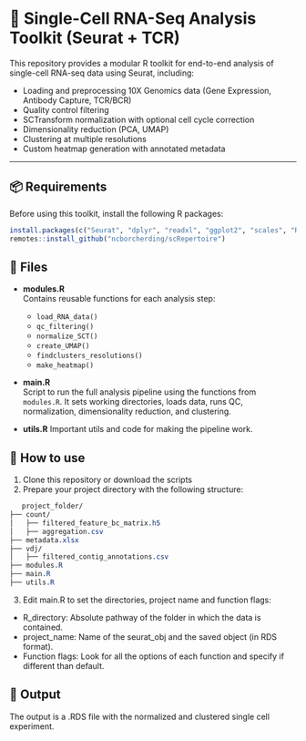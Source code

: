 # 🧬 Single-Cell RNA-Seq Analysis Toolkit (Seurat + TCR)

This repository provides a modular R toolkit for end-to-end analysis of single-cell RNA-seq data using Seurat, including:

- Loading and preprocessing 10X Genomics data (Gene Expression, Antibody Capture, TCR/BCR)
- Quality control filtering
- SCTransform normalization with optional cell cycle correction
- Dimensionality reduction (PCA, UMAP)
- Clustering at multiple resolutions
- Custom heatmap generation with annotated metadata

---

## 📦 Requirements

Before using this toolkit, install the following R packages:

```R
install.packages(c("Seurat", "dplyr", "readxl", "ggplot2", "scales", "RColorBrewer", "ComplexHeatmap"))
remotes::install_github("ncborcherding/scRepertoire")
```

## 📂 Files

- **modules.R**  
  Contains reusable functions for each analysis step:  
  - `load_RNA_data()`  
  - `qc_filtering()`  
  - `normalize_SCT()`  
  - `create_UMAP()`  
  - `findclusters_resolutions()`  
  - `make_heatmap()`  

- **main.R**  
  Script to run the full analysis pipeline using the functions from `modules.R`. It sets working directories, loads data, runs QC, normalization, dimensionality reduction, and clustering.
  
- **utils.R**
  Important utils and code for making the pipeline work.

## 📝 How to use

1. Clone this repository or download the scripts
2. Prepare your project directory with the following structure:

```css
   project_folder/
├── count/
│   ├── filtered_feature_bc_matrix.h5
│   ├── aggregation.csv
├── metadata.xlsx
├── vdj/
│   ├── filtered_contig_annotations.csv
├── modules.R
├── main.R
├── utils.R
```
3. Edit main.R to set the directories, project name and function flags:
- R_directory: Absolute pathway of the folder in which the data is contained.
- project_name: Name of the seurat_obj and the saved object (in RDS format).
- Function flags: Look for all the options of each function and specify if different than default.

## 💫 Output
The output is a .RDS file with the normalized and clustered single cell experiment.
